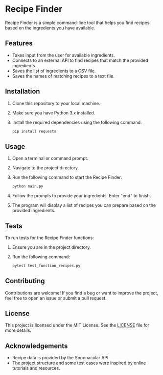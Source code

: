 # Recipe Finder

Recipe Finder is a simple command-line tool that helps you find recipes based on the ingredients you have available.

## Features

- Takes input from the user for available ingredients.
- Connects to an external API to find recipes that match the provided ingredients.
- Saves the list of ingredients to a CSV file.
- Saves the names of matching recipes to a text file.

## Installation

1. Clone this repository to your local machine.
2. Make sure you have Python 3.x installed.
3. Install the required dependencies using the following command:

    ```sh
    pip install requests
    ```

## Usage

1. Open a terminal or command prompt.
2. Navigate to the project directory.
3. Run the following command to start the Recipe Finder:

    ```sh
    python main.py
    ```

4. Follow the prompts to provide your ingredients. Enter "end" to finish.
5. The program will display a list of recipes you can prepare based on the provided ingredients.

## Tests

To run tests for the Recipe Finder functions:

1. Ensure you are in the project directory.
2. Run the following command:

    ```sh
    pytest test_function_recipes.py
    ```

## Contributing

Contributions are welcome! If you find a bug or want to improve the project, feel free to open an issue or submit a pull request.

## License

This project is licensed under the MIT License. See the [LICENSE](LICENSE) file for more details.

## Acknowledgements

- Recipe data is provided by the Spoonacular API.
- The project structure and some test cases were inspired by online tutorials and resources.
